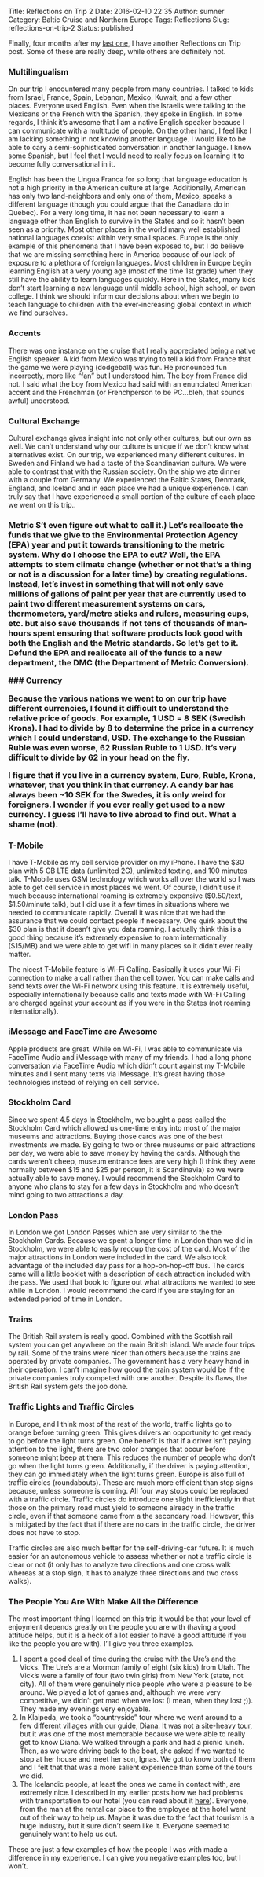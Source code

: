 Title: Reflections on Trip 2
Date: 2016-02-10 22:35
Author: sumner
Category: Baltic Cruise and Northern Europe
Tags: Reflections
Slug: reflections-on-trip-2
Status: published

Finally, four months after my [last
one](https://sumnerevans.wordpress.com/2015/10/10/reflections-on-trip-1/),
I have another Reflections on Trip post. Some of these are really deep,
while others are definitely not.

### Multilingualism

On our trip I encountered many people from many countries. I talked to
kids from Israel, France, Spain, Lebanon, Mexico, Kuwait, and a few
other places. Everyone used English. Even when the Israelis were talking
to the Mexicans or the French with the Spanish, they spoke in English.
In some regards, I think it’s awesome that I am a native English speaker
because I can communicate with a multitude of people. On the other hand,
I feel like I am lacking something in not knowing another language. I
would like to be able to cary a semi-sophisticated conversation in
another language. I know some Spanish, but I feel that I would need to
really focus on learning it to become fully conversational in it.

English has been the Lingua Franca for so long that language education
is not a high priority in the American culture at large. Additionally,
American has only two land-neighbors and only one of them, Mexico,
speaks a different language (though you could argue that the Canadians
do in Quebec). For a very long time, it has not been necessary to learn
a language other than English to survive in the States and so it hasn’t
been seen as a priority. Most other places in the world many well
established national languages coexist within very small spaces. Europe
is the only example of this phenomena that I have been exposed to, but I
do believe that we are missing something here in America because of our
lack of exposure to a plethora of foreign languages. Most children in
Europe begin learning English at a very young age (most of the time 1st
grade) when they still have the ability to learn languages quickly. Here
in the States, many kids don’t start learning a new language until
middle school, high school, or even college. I think we should inform
our decisions about when we begin to teach language to children with the
ever-increasing global context in which we find ourselves.

### Accents

There was one instance on the cruise that I really appreciated being a
native English speaker. A kid from Mexico was trying to tell a kid from
France that the game we were playing (dodgeball) was fun. He pronounced
fun incorrectly, more like “fan” but I understood him. The boy from
France did not. I said what the boy from Mexico had said with an
enunciated American accent and the Frenchman (or Frenchperson to be
PC…bleh, that sounds awful) understood.

### Cultural Exchange

Cultural exchange gives insight into not only other cultures, but our
own as well. We can’t understand why our culture is unique if we don’t
know what alternatives exist. On our trip, we experienced many different
cultures. In Sweden and Finland we had a taste of the Scandinavian
culture. We were able to contrast that with the Russian society. On the
ship we ate dinner with a couple from Germany. We experienced the Baltic
States, Denmark, England, and Iceland and in each place we had a unique
experience. I can truly say that I have experienced a small portion of
the culture of each place we went on this trip..

<h3>
Metric S’t even figure out what to call it.) Let’s reallocate the funds
that we give to the Environmental Protection Agency (EPA) year and put
it towards transitioning to the metric system. Why do I choose the EPA
to cut? Well, the EPA attempts to stem climate change (whether or not
that’s a thing or not is a discussion for a later time) by creating
regulations. Instead, let’s invest in something that will not only save
millions of gallons of paint per year that are currently used to paint
two different measurement systems on cars, thermometers, yard/metre
sticks and rulers, measuring cups, etc. but also save thousands if not
tens of thousands of man-hours spent ensuring that software products
look good with both the English and the Metric standards. So let’s get
to it. Defund the EPA and reallocate all of the funds to a new
department, the DMC (the Department of Metric Conversion).

</p>
### Currency

Because the various nations we went to on our trip have different
currencies, I found it difficult to understand the relative price of
goods. For example, 1 USD = 8 SEK (Swedish Krona). I had to divide by 8
to determine the price in a currency which I could understand, USD. The
exchange to the Russian Ruble was even worse, 62 Russian Ruble to 1 USD.
It’s very difficult to divide by 62 in your head on the fly.

I figure that if you live in a currency system, Euro, Ruble, Krona,
whatever, that you think in that currency. A candy bar has always been
\~10 SEK for the Swedes, it is only weird for foreigners. I wonder if
you ever really get used to a new currency. I guess I’ll have to live
abroad to find out. What a shame (not).

### T-Mobile

I have T-Mobile as my cell service provider on my iPhone. I have the
\$30 plan with 5 GB LTE data (unlimited 2G), unlimited texting, and 100
minutes talk. T-Mobile uses GSM technology which works all over the
world so I was able to get cell service in most places we went. Of
course, I didn’t use it much because international roaming is extremely
expensive (\$0.50/text, \$1.50/minute talk), but I did use it a few
times in situations where we needed to communicate rapidly. Overall it
was nice that we had the assurance that we could contact people if
necessary. One quirk about the \$30 plan is that it doesn’t give you
data roaming. I actually think this is a good thing because it’s
extremely expensive to roam internationally (\$15/MB) and we were able
to get wifi in many places so it didn’t ever really matter.

The nicest T-Mobile feature is Wi-Fi Calling. Basically it uses your
Wi-Fi connection to make a call rather than the cell tower. You can make
calls and send texts over the Wi-Fi network using this feature. It is
extremely useful, especially internationally because calls and texts
made with Wi-Fi Calling are charged against your account as if you were
in the States (not roaming internationally).

### iMessage and FaceTime are Awesome

Apple products are great. While on Wi-Fi, I was able to communicate via
FaceTime Audio and iMessage with many of my friends. I had a long phone
conversation via FaceTime Audio which didn’t count against my T-Mobile
minutes and I sent many texts via iMessage. It’s great having those
technologies instead of relying on cell service.

### Stockholm Card

Since we spent 4.5 days In Stockholm, we bought a pass called the
Stockholm Card which allowed us one-time entry into most of the major
museums and attractions. Buying those cards was one of the best
investments we made. By going to two or three museums or paid
attractions per day, we were able to save money by having the cards.
Although the cards weren’t cheep, museum entrance fees are very high (I
think they were normally between \$15 and \$25 per person, it is
Scandinavia) so we were actually able to save money. I would recommend
the Stockholm Card to anyone who plans to stay for a few days in
Stockholm and who doesn’t mind going to two attractions a day.

### London Pass

In London we got London Passes which are very similar to the the
Stockholm Cards. Because we spent a longer time in London than we did in
Stockholm, we were able to easily recoup the cost of the card. Most of
the major attractions in London were included in the card. We also took
advantage of the included day pass for a hop-on-hop-off bus. The cards
came will a little booklet with a description of each attraction
included with the pass. We used that book to figure out what attractions
we wanted to see while in London. I would recommend the card if you are
staying for an extended period of time in London.

### Trains

The British Rail system is really good. Combined with the Scottish rail
system you can get anywhere on the main British island. We made four
trips by rail. Some of the trains were nicer than others because the
trains are operated by private companies. The government has a very
heavy hand in their operation. I can’t imagine how good the train system
would be if the private companies truly competed with one another.
Despite its flaws, the British Rail system gets the job done.

### Traffic Lights and Traffic Circles

In Europe, and I think most of the rest of the world, traffic lights go
to orange before turning green. This gives drivers an opportunity to get
ready to go before the light turns green. One benefit is that if a
driver isn’t paying attention to the light, there are two color changes
that occur before someone might beep at them. This reduces the number of
people who don’t go when the light turns green. Additionally, if the
driver is paying attention, they can go immediately when the light turns
green. Europe is also full of traffic circles (roundabouts). These are
much more efficient than stop signs because, unless someone is coming.
All four way stops could be replaced with a traffic circle. Traffic
circles do introduce one slight inefficiently in that those on the
primary road must yield to someone already in the traffic circle, even
if that someone came from a the secondary road. However, this is
mitigated by the fact that if there are no cars in the traffic circle,
the driver does not have to stop.

Traffic circles are also much better for the self-driving-car future. It
is much easier for an autonomous vehicle to assess whether or not a
traffic circle is clear or not (it only has to analyze two directions
and one cross walk whereas at a stop sign, it has to analyze three
directions and two cross walks).

### The People You Are With Make All the Difference

The most important thing I learned on this trip it would be that your
level of enjoyment depends greatly on the people you are with (having a
good attitude helps, but it is a heck of a lot easier to have a good
attitude if you like the people you are with). I’ll give you three
examples.

1.  I spent a good deal of time during the cruise with the Ure’s and the
    Vicks. The Ure’s are a Mormon family of eight (six kids) from Utah.
    The Vick’s were a family of four (two twin girls) from New York
    (state, not city). All of them were genuinely nice people who were a
    pleasure to be around. We played a lot of games and, although we
    were very competitive, we didn’t get mad when we lost (I mean, when
    they lost ;)). They made my evenings very enjoyable.
2.  In Klaipeda, we took a “countryside” tour where we went around to a
    few different villages with our guide, Diana. It was not a
    site-heavy tour, but it was one of the most memorable because we
    were able to really get to know Diana. We walked through a park and
    had a picnic lunch. Then, as we were driving back to the boat, she
    asked if we wanted to stop at her house and meet her son, Ignas. We
    got to know both of them and I felt that that was a more salient
    experience than some of the tours we did.
3.  The Icelandic people, at least the ones we came in contact with, are
    extremely nice. I described in my earlier posts how we had problems
    with transportation to our hotel (you can read about it
    [here](https://sumnerevans.wordpress.com/2015/08/20/8-20-2015-london-england-to-reykjavik-iceland/)).
    Everyone, from the man at the rental car place to the employee at
    the hotel went out of their way to help us. Maybe it was due to the
    fact that tourism is a huge industry, but it sure didn’t seem like
    it. Everyone seemed to genuinely want to help us out.

These are just a few examples of how the people I was with made a
difference in my experience. I can give you negative examples too, but I
won’t.
